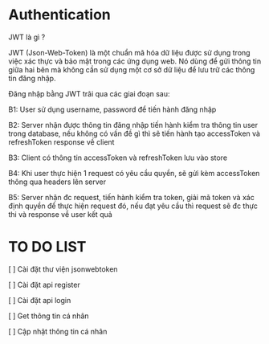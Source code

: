 # Authentication

JWT là gì ?

JWT (Json-Web-Token) là một chuẩn mã hóa dữ liệu được sử dụng trong việc xác thực và bảo mật trong các ứng dụng web. Nó dùng để gửi thông tin giữa hai bên mà không cần sử dụng một cơ sở dữ liệu để lưu trữ các thông tin đăng nhập.

Đăng nhập bằng JWT trãi qua các giai đoạn sau:

B1: User sử dụng username, password để tiến hành đăng nhập

B2: Server nhận được thông tin đăng nhập tiến hành kiểm tra thông tin user trong database, nếu không có vấn đề gì thì sẽ tiến hành tạo accessToken và refreshToken response về client

B3: Client có thông tin accessToken và refreshToken lưu vào store

B4: Khi user thực hiện 1 request có yêu cầu quyền, sẽ gửi kèm accessToken thông qua headers lên server

B5: Server nhận đc request, tiến hành kiểm tra token, giải mã token và xác định quyền để thực hiện request đó, nếu đạt yêu cầu thì request sẽ đc thực thi và response về user kết quả

# TO DO LIST

[ ] Cài đặt thư viện jsonwebtoken

[ ] Cài đặt api register

[ ] Cài đặt api login

[ ] Get thông tin cá nhân

[ ] Cập nhật thông tin cá nhân

